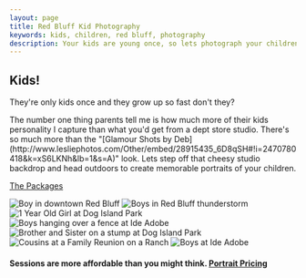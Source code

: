 ```yaml
---
layout: page
title: Red Bluff Kid Photography
keywords: kids, children, red bluff, photography
description: Your kids are young once, so lets photograph your children together.
---
```


<div class="hero-unit">
  <h2>Kids!</h2>
  <p>They're only kids once and they grow up so fast don't they?</p>
  <p>The number one thing parents tell me is how much more of their kids personality I capture than what you'd get from a dept store studio. There's so much more than the "[Glamour Shots by Deb](http://www.lesliephotos.com/Other/embed/28915435_6D8qSH#!i=2470780418&k=xS6LKNh&lb=1&s=A)" look. Lets step off that cheesy studio backdrop and head outdoors to create memorable portraits of your children.</p>

  <p><a class="btn btn-primary btn-large" href="/portrait-photography">The Packages</a></p>
  
</div>

<img src="http://www.lesliephotos.com/Kids/201213-School-Year-Portraits/i-2wrcZhS/0/X2/DSC_8783-X2.jpg" alt="Boy in downtown Red Bluff" class="img-rounded">

<img src="http://www.lesliephotos.com/Families/Some-Highlights/i-DQ7bPHf/7/X2/DSC_8715-Edit-X2.jpg" alt="Boys in Red Bluff thunderstorm" class="img-rounded">

<img src="http://www.lesliephotos.com/Families/Maleah-1-Year-Old-Anjuli/i-G7bR9BG/1/X2/DSC_7933-X2.jpg" alt="1 Year Old Girl at Dog Island Park" class="img-rounded">

<img src="http://www.lesliephotos.com/Families/Jared-Teresa-Smith/i-zs6JbQw/0/X2/DSC_7810-X2.jpg" alt="Boys hanging over a fence at Ide Adobe" class="img-rounded">

<img src="http://www.lesliephotos.com/Families/Gleasons-11102012/i-SSSf4PT/0/X2/DSC_7231-X2.jpg" alt="Brother and Sister on a stump at Dog Island Park" class="img-rounded">

<img src="http://www.lesliephotos.com/Families/Alderson-Family-Shoot/i-4xt6G7p/0/X2/DSC_0942-X2.jpg" alt="Cousins at a Family Reunion on a Ranch" class="img-rounded">

<img src="http://www.lesliephotos.com/Families/Some-Highlights/i-h8dXHFB/7/X2/DSC_0016-X2.jpg" alt="Boys at Ide Adobe" class="img-rounded">

<br>
<h4>Sessions are more affordable than you might think. <a class="btn btn-primary" href="/portrait-photography">Portrait Pricing</a></h4>
<br>